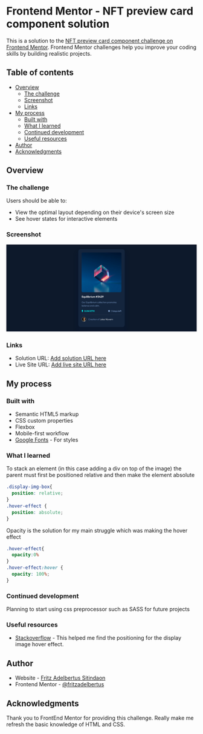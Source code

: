# Frontend Mentor - NFT preview card component solution

This is a solution to the [NFT preview card component challenge on Frontend Mentor](https://www.frontendmentor.io/challenges/nft-preview-card-component-SbdUL_w0U). Frontend Mentor challenges help you improve your coding skills by building realistic projects. 

## Table of contents

- [Overview](#overview)
  - [The challenge](#the-challenge)
  - [Screenshot](#screenshot)
  - [Links](#links)
- [My process](#my-process)
  - [Built with](#built-with)
  - [What I learned](#what-i-learned)
  - [Continued development](#continued-development)
  - [Useful resources](#useful-resources)
- [Author](#author)
- [Acknowledgments](#acknowledgments)

## Overview

### The challenge

Users should be able to:

- View the optimal layout depending on their device's screen size
- See hover states for interactive elements

### Screenshot

![](./screenshot.png)

### Links

- Solution URL: [Add solution URL here](https://your-solution-url.com)
- Live Site URL: [Add live site URL here](https://your-live-site-url.com)

## My process

### Built with

- Semantic HTML5 markup
- CSS custom properties
- Flexbox
- Mobile-first workflow
- [Google Fonts](https://fonts.google.com/specimen/Outfit) - For styles

### What I learned

To stack an element (in this case adding a div on top of the image) the parent must first be positioned relative and then make the element absolute
```css
.display-img-box{
  position: relative;
}
.hover-effect {
  position: absolute;
}
```

Opacity is the solution for my main struggle which was making the hover effect
```css
.hover-effect{
  opacity:0%
}
.hover-effect:hover {
  opacity: 100%;
}
```

### Continued development

Planning to start using css preprocessor such as SASS for future projects

### Useful resources

- [Stackoverflow](https://stackoverflow.com/questions/69338168/absolute-positioning-to-parent-div) - This helped me find the positioning for the display image hover effect.

## Author

- Website - [Fritz Adelbertus Sitindaon](https://www.furitsu.site)
- Frontend Mentor - [@fritzadelbertus](https://www.frontendmentor.io/profile/fritzadelbertus)

## Acknowledgments

Thank you to FrontEnd Mentor for providing this challenge. Really make me refresh the basic knowledge of HTML and CSS.

